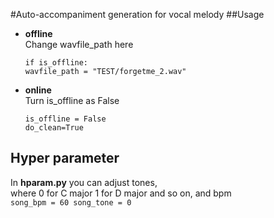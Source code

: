 #Auto-accompaniment generation for vocal melody
##Usage
 * **offline** \
    Change wavfile_path here
    ```
    if is_offline:
    wavfile_path = "TEST/forgetme_2.wav"
      ```
 * **online** \
    Turn is_offline as False
    ```
    is_offline = False
    do_clean=True
    ```
## Hyper parameter
In **hparam.py** you can adjust tones, \
where 0 for C major 1 for D major and so on, and bpm \
    ```
    song_bpm = 60
    song_tone = 0
    ```

